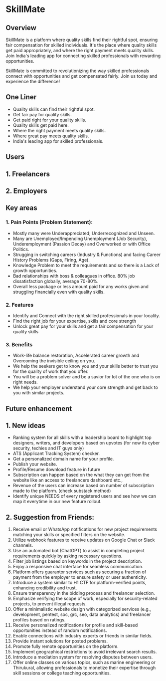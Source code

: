 # SkillMate

## Overview
SkillMate is a platform where quality skills find their rightful spot, ensuring fair compensation for skilled individuals. It's the place where quality skills get paid appropriately, and where the right payment meets quality skills. Join India's leading app for connecting skilled professionals with rewarding opportunities.

SkillMate is committed to revolutionizing the way skilled professionals connect with opportunities and get compensated fairly. Join us today and experience the difference!

## One Liner

- Quality skills can find their rightful spot.
- Get fair pay for quality skills.
- Get paid right for your quality skills.
- Quality skills get paid here.
- Where the right payment meets quality skills.
- Where great pay meets quality skills.
- India's leading app for skilled professionals.

## Users

## 1. Freelancers

## 2. Employers

## Key areas

### 1. Pain Points (Problem Statement):
- Mostly many were Underappreciated; Underrecognized and Unseen.
- Many are Unemployed/Impending Unemployment (Job Security), Underemployment (Passion Decay) and Overworked or with Office Politics.
- Strugging in switching careers (Industry & Functions) and facing Career History Problems (Gaps, Firing, Age).
- Knowledge Problem to meet the requirements and so there is a Lack of growth opportunities.
- Bad relationships with boss & colleagues in office. 80% job dissatisfaction globally, average 70-80%.
- Overall less package or less amount paid for any works given and struggling financially even with quality skills.

### 2. Features
- Identify and Connect with the right skilled professionals in your locality.
- Find the right job for your expertise, skills and core strength
- Unlock great pay for your skills and get a fair compensation for your quality skills

### 3. Benefits
- Work-life balance restoration, Accelerated career growth and Overcoming the invisible ceiling on you.
- We help the seekers get to know you and your skills better to trust you for the quality of work that you offer. 
- You will be a problem solver and be a savior for lot of the one who is on right needs.
- We help your employer understand your core strength and get back to you with similar projects.

## Future enhancement

## 1. New ideas
- Ranking system for all skills with a leadership board to highlight top designers, writers, and developers based on upvotes (for now its cyber security, techies and IT guys only)
- ATS (Applicant Tracking System) checker.
- Get a personalized domain name for your profile.
- Publish your website.
- Profile/Resume download feature in future
- Subscription can happen based on the what they can get from the website like an access to freelancers dashboard etc.,
- Revenue of the users can increase based on number of subscription made to the platform. (check substack method)
- Identify unique NEEDS of every registered users and see how we can map it everytime in our new feature rollout.
  
## 2. Suggestion from Friends:

1. Receive email or WhatsApp notifications for new project requirements matching your skills or specified filters on the website.
2. Utilize webhook features to receive updates on Google Chat or Slack channels.
3. Use an automated bot (ChatGPT) to assist in completing project requirements quickly by asking necessary questions.
4. Filter job listings based on keywords in the project description.
5. Enjoy a responsive chat interface for seamless communication.
6. Platform offers guarantor services such as securing a fraction of payment from the employer to ensure safety or user authenticity.
7. Introduce a system similar to H1 CTF for platform-verified points, enhancing credibility and trust.
8. Ensure transparency in the bidding process and freelancer selection.
9. Emphasize verifying the scope of work, especially for security-related projects, to prevent illegal requests.
10. Offer a minimalistic website design with categorized services (e.g., development, pentest, soc, grc, seo, data analytics) and freelancer profiles based on ratings.
11. Receive personalized notifications for profile and skill-based opportunities instead of random notifications.
12. Enable connections with industry experts or friends in similar fields.
13. Provide instant solutions for posted problems.
14. Promote fully remote opportunities on the platform.
15. Implement geographical restrictions to avoid irrelevant search results.
16. Introduce a mediation system for resolving disputes between users.
17. Offer online classes on various topics, such as marine engineering or Thirukural, allowing professionals to monetize their expertise through skill sessions or college teaching opportunities.



